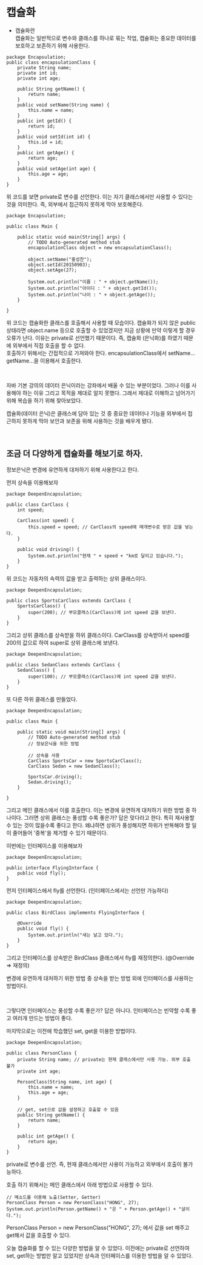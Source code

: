 # 캡슐화
- 캡슐화란    
캡슐화는 일반적으로 변수와 클래스를 하나로 묶는 작업, 캡슐화는 중요한 데이터를 보호하고 보존하기 위해 사용한다.

```
package Encapsulation;
public class encapsulationClass {
	private String name;
	private int id;
	private int age;
	
	public String getName() {
		return name;
	}
	public void setName(String name) {
		this.name = name;
	}
	public int getId() {
		return id;
	}
	public void setId(int id) {
		this.id = id;
	}
	public int getAge() {
		return age;
	}
	public void setAge(int age) {
		this.age = age;
	}
}

```

위 코드를 보면 private로 변수를 선언한다. 이는 자기 클래스에서만 사용할 수 있다는 것을 의미한다. 즉, 외부에서 접근하지 못하게 막아 보호해준다.

```
package Encapsulation;

public class Main {

	public static void main(String[] args) {
		// TODO Auto-generated method stub
		encapsulationClass object = new encapsulationClass();
		
		object.setName("홍성찬");
		object.setId(20150903);
		object.setAge(27);
		
		System.out.println("이름 : " + object.getName());
		System.out.println("아이디 : " + object.getId());
		System.out.println("나이 : " + object.getAge());
	}

}

```

위 코드는 캡슐화한 클래스를 호출해서 사용할 때 모습이다. 캡슐화가 되지 않은 public 상태라면 object.name 등으로 호출할 수 있었겠지만
지금 상황에 만약 이렇게 할 경우 오류가 난다. 이유는 private로 선언했기 때문이다. 즉, 캡슐화 (은닉화)를 하였기 때문에 외부에서 직접 호출을 할 수 없다.   
호출하기 위해서는 간접적으로 가져와야 한다. encapsulationClass에서 setName... getName...을 이용해서 호출한다.   

<br/>

자바 기본 강의의 데이터 은닉이라는 강좌에서 배울 수 있는 부분이었다. 그러나 이를 사용해야 하는 이유 그리고 목적을 제대로 알지 못했다. 그래서 제대로 이해하고 넘어가기 위해 복습을 하기 위해 찾아보았다.   

캡슐화(데이터 은닉)은 클래스에 담아 있는 것 중 중요한 데이터나 기능을 외부에서 접근하지 못하게 막아 보안과 보존을 위해 사용하는 것을 배우게 됐다.   

<br/>

## 조금 더 다양하게 캡슐화를 해보기로 하자.
정보은닉은 변경에 유연하게 대처하기 위해 사용한다고 한다.   

먼저 상속을 이용해보자

```
package DeepenEncapsulation;

public class CarClass {
	int speed;
	
	CarClass(int speed) {
		this.speed = speed; // CarClass의 speed에 매개변수로 받은 값을 넣는다.
	}
	
	public void driving() {
		System.out.println("현재 " + speed + "km로 달리고 있습니다.");
	}
}

```

위 코드는 자동차의 속력의 값을 받고 출력하는 상위 클래스이다.

```
package DeepenEncapsulation;

public class SportsCarClass extends CarClass {
	SportsCarClass() {
		super(200); // 부모클래스(CarClass)에 int speed 값을 보낸다.
	}
}

```

그리고 상위 클래스를 상속받을 하위 클래스이다. CarClass를 상속받아서 speed를 200의 값으로 하여 super로 상위 클래스에 보낸다.

```
package DeepenEncapsulation;

public class SedanClass extends CarClass {
	SedanClass() {
		super(100); // 부모클래스(CarClass)에 int speed 값을 보낸다.
	}
}
```

또 다른 하위 클래스를 만들었다.

```
package DeepenEncapsulation;

public class Main {

	public static void main(String[] args) {
		// TODO Auto-generated method stub
		// 정보은닉을 위한 방법
		
		// 상속을 사용
		CarClass SportsCar = new SportsCarClass();
		CarClass Sedan = new SedanClass();
		
		SportsCar.driving();
		Sedan.driving();
	}

}
```

그리고 메인 클래스에서 이를 호출한다. 이는 변경에 유연하게 대처하기 위한 방법 중 하나이다. 그러면 상위 클래스는 풍성할 수록 좋은가? 답은 맞다라고 한다. 특히 재사용할 수 있는 것이 많을수록 좋다고 한다. 왜냐하면 상위가 풍성해지면 하위가 반복해야 할 일이 줄어들어 '중복'을 제거할 수 있기 때문이다.   

이번에는 인터페이스를 이용해보자

```
package DeepenEncapsulation;

public interface FlyingInterface {
	public void fly();
}
```

먼저 인터페이스에서 fly를 선언한다. (인터페이스에서는 선언만 가능하다)

```
package DeepenEncapsulation;

public class BirdClass implements FlyingInterface {
	
	@Override
	public void fly() {
		System.out.println("새는 날고 있다.");
	}
}
```

그리고 인터페이스를 상속받은 BirdClass 클래스에서 fly를 재정의한다. (@Override => 재정의)   

변경에 유연하게 대처하기 위한 방법 중 상속을 받는 방법 외에 인터페이스를 사용하는 방법이다.   

<br/>

그렇다면 인터페이스는 풍성할 수록 좋은가? 답은 아니다. 인터페이스는 빈약할 수록 좋고 여러개 만드는 방법이 좋다.   

마지막으로는 이전에 학습했던 set, get을 이용한 방법이다.

```
package DeepenEncapsulation;

public class PersonClass {
	private String name; // private는 현재 클래스에서만 사용 가능. 외부 호출 불가
	private int age;
	
	PersonClass(String name, int age) {
		this.name = name;
		this.age = age;
	}
	
	// get, set으로 값을 설정하고 호출할 수 있음
	public String getName() {
		return name;
	}

	public int getAge() {
		return age;
	}
}
```

private로 변수를 선언. 즉, 현재 클래스에서만 사용이 가능하고 외부에서 호출이 불가능하다.   

호출 하기 위해서는 메인 클래스에서 아래 방법으로 사용할 수 있다.

```
// 메소드를 이용해 노출(Setter, Getter)
PersonClass Person = new PersonClass("HONG", 27);
System.out.println(Person.getName() + "은 " + Person.getAge() + "살이다.");
```

PersonClass Person = new PersonClass("HONG", 27); 에서 값을 set 해주고 get해서 값을 호출할 수 있다.   

오늘 캡슐화를 할 수 있는 다양한 방법을 알 수 있었다. 이전에는 private로 선언하여 set, get하는 방법만 알고 있었지만 상속과 인터페이스를 이용한 방법을 알 수 있었다.
